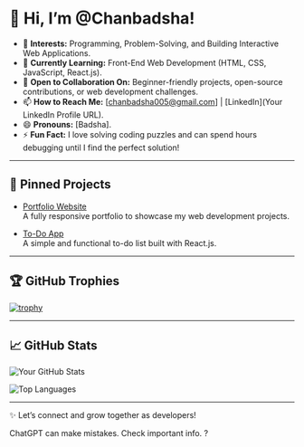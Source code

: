 
# 👋 Hi, I’m @Chanbadsha!

- 👀 **Interests:** Programming, Problem-Solving, and Building Interactive Web Applications.  
- 🌱 **Currently Learning:** Front-End Web Development (HTML, CSS, JavaScript, React.js).  
- 💬 **Open to Collaboration On:** Beginner-friendly projects, open-source contributions, or web development challenges.  
- 📫 **How to Reach Me:** [chanbadsha005@gmail.com] | [LinkedIn](Your LinkedIn Profile URL).  
- 😄 **Pronouns:** [Badsha].  
- ⚡ **Fun Fact:** I love solving coding puzzles and can spend hours debugging until I find the perfect solution!  

---

## 🌟 Pinned Projects
- [Portfolio Website](https://github.com/Chanbadsha/portfolio-website)  
  A fully responsive portfolio to showcase my web development projects.  

- [To-Do App](https://github.com/Chanbadsha/todo-app)  
  A simple and functional to-do list built with React.js.  

---

## 🏆 GitHub Trophies
[![trophy](https://github-profile-trophy.vercel.app/?username=Chanbadsha&theme=radical&margin-w=15)](https://github.com/ryo-ma/github-profile-trophy)

---

## 📈 GitHub Stats
![Your GitHub Stats](https://github-readme-stats.vercel.app/api?username=Chanbadsha&show_icons=true&theme=radical)

![Top Languages](https://github-readme-stats.vercel.app/api/top-langs/?username=Chanbadsha&layout=compact&theme=radical)

---

✨ Let’s connect and grow together as developers!














ChatGPT can make mistakes. Check important info.
?
